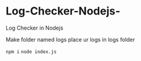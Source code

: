 # Log-Checker-Nodejs-
Log Checker in Nodejs

Make folder named logs 
place ur logs in logs folder

```npm i```
```node index.js```
